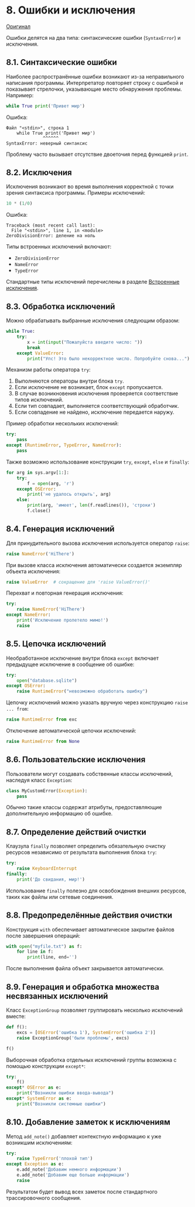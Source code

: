 # 8. Ошибки и исключения

[Оригинал](https://docs.python.org/3.12/tutorial/errors.html)

Ошибки делятся на два типа: синтаксические ошибки (`SyntaxError`) и исключения.

## 8.1. Синтаксические ошибки

Наиболее распространённые ошибки возникают из-за неправильного написания программы. Интерпретатор повторяет строку с ошибкой и показывает стрелочки, указывающие место обнаружения проблемы. Например:

```python
while True print('Привет мир')
```

Ошибка:

```
Файл "<stdin>", строка 1
    while True print('Привет мир')
              ^^^^^^
SyntaxError: неверный синтаксис
```

Проблему часто вызывает отсутствие двоеточия перед функцией `print`.

## 8.2. Исключения

Исключения возникают во время выполнения корректной с точки зрения синтаксиса программы. Примеры исключений:

```python
10 * (1/0)
```

Ошибка:

```
Traceback (most recent call last):
  File "<stdin>", line 1, in <module>
ZeroDivisionError: деление на ноль
```

Типы встроенных исключений включают:

- `ZeroDivisionError`
- `NameError`
- `TypeError`

Стандартные типы исключений перечислены в разделе [Встроенные исключения](https://docs.python.org/3/library/exceptions.html#bltin-exceptions).

## 8.3. Обработка исключений

Можно обрабатывать выбранные исключения следующим образом:

```python
while True:
    try:
        x = int(input("Пожалуйста введите число: "))
        break
    except ValueError:
        print("Упс! Это было некорректное число. Попробуйте снова...")
```

Механизм работы оператора `try`:

1. Выполняются операторы внутри блока `try`.
2. Если исключение не возникает, блок `except` пропускается.
3. В случае возникновения исключения проверяется соответствие типов исключений.
4. Если тип совпадает, выполняется соответствующий обработчик.
5. Если совпадение не найдено, исключение передается наружу.

Пример обработки нескольких исключений:

```python
try:
    pass
except (RuntimeError, TypeError, NameError):
    pass
```

Также возможно использование конструкции `try`, `except`, `else` и `finally`:

```python
for arg in sys.argv[1:]:
    try:
        f = open(arg, 'r')
    except OSError:
        print('не удалось открыть', arg)
    else:
        print(arg, 'имеет', len(f.readlines()), 'строки')
        f.close()
```

## 8.4. Генерация исключений

Для принудительного вызова исключения используется оператор `raise`:

```python
raise NameError('HiThere')
```

При вызове класса исключения автоматически создается экземпляр объекта исключения:

```python
raise ValueError  # сокращение для 'raise ValueError()'
```

Перехват и повторная генерация исключения:

```python
try:
    raise NameError('HiThere')
except NameError:
    print('Исключение пролетело мимо!')
    raise
```

## 8.5. Цепочка исключений

Необработанное исключение внутри блока `except` включает предыдущее исключение в сообщение об ошибке:

```python
try:
    open("database.sqlite")
except OSError:
    raise RuntimeError("невозможно обработать ошибку")
```

Цепочку исключений можно указать вручную через конструкцию `raise ... from`:

```python
raise RuntimeError from exc
```

Отключение автоматической цепочки исключений:

```python
raise RuntimeError from None
```

## 8.6. Пользовательские исключения

Пользователи могут создавать собственные классы исключений, наследуя класс `Exception`:

```python
class MyCustomError(Exception):
    pass
```

Обычно такие классы содержат атрибуты, предоставляющие дополнительную информацию об ошибке.

## 8.7. Определение действий очистки

Клаузула `finally` позволяет определить обязательную очистку ресурсов независимо от результата выполнения блока `try`:

```python
try:
    raise KeyboardInterrupt
finally:
    print('До свидания, мир!')
```

Использование `finally` полезно для освобождения внешних ресурсов, таких как файлы или сетевые соединения.

## 8.8. Предопределённые действия очистки

Конструкция `with` обеспечивает автоматическое закрытие файлов после завершения операций:

```python
with open("myfile.txt") as f:
    for line in f:
        print(line, end='')
```

После выполнения файла объект закрывается автоматически.

## 8.9. Генерация и обработка множества несвязанных исключений

Класс `ExceptionGroup` позволяет группировать несколько исключений вместе:

```python
def f():
    excs = [OSError('ошибка 1'), SystemError('ошибка 2')]
    raise ExceptionGroup('были проблемы', excs)

f()
```

Выборочная обработка отдельных исключений группы возможна с помощью конструкции `except*`:

```python
try:
    f()
except* OSError as e:
    print("Возникли ошибки ввода-вывода")
except* SystemError as e:
    print("Возникли системные ошибки")
```

## 8.10. Добавление заметок к исключениям

Метод `add_note()` добавляет контекстную информацию к уже возникшим исключениям:

```python
try:
    raise TypeError('плохой тип')
except Exception as e:
    e.add_note('Добавим немного информации')
    e.add_note('Добавим еще больше информации')
    raise
```

Результатом будет вывод всех заметок после стандартного трассировочного сообщения.
